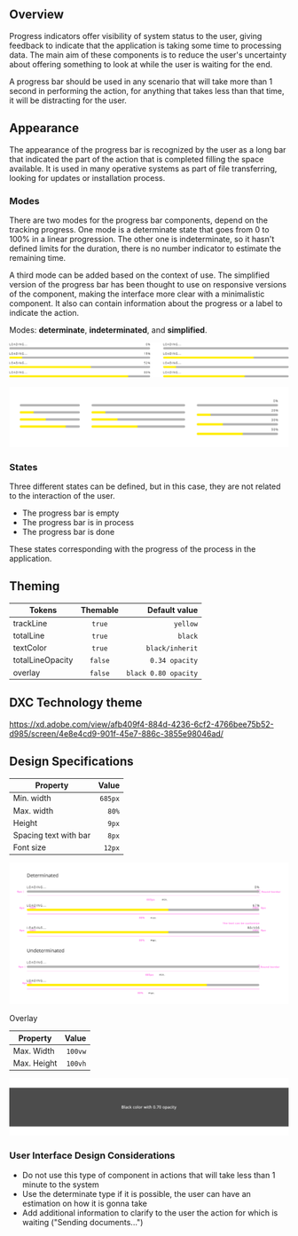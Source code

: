 ## Overview

Progress indicators offer visibility of system status to the user, giving feedback to indicate that the application is taking some time to processing data. The main aim of these components is to reduce the user's uncertainty about offering something to look at while the user is waiting for the end. 

A progress bar should be used in any scenario that will take more than 1 second in performing the action, for anything that takes less than that time, it will be distracting for the user.

## Appearance

The appearance of the progress bar is recognized by the user as a long bar that indicated the part of the action that is completed filling the space available. It is used in many operative systems as part of file transferring, looking for updates or installation process.

### Modes

There are two modes for the progress bar components, depend on the tracking progress.
One mode is a determinate state that goes from 0 to 100% in a linear progression.
The other one is indeterminate, so it hasn't defined limits for the duration, there is no number indicator to estimate the remaining time.

A third mode can be added based on the context of use. The simplified version of the progress bar has been thought to use on responsive versions of the component, making the interface more clear with a minimalistic component. It also can contain information about the progress or a label to indicate the action.

Modes: __determinate__, __indeterminated__, and __simplified__.

![Alert mode for normal progress bar](images/progressbar_mode.png)

![Simplified mode for the progress bar](images/progressbar_simplified.png)

### States

Three different states can be defined, but in this case, they are not related to the interaction of the user. 

- The progress bar is empty
- The progress bar is in process
- The progress bar is done

These states corresponding with the progress of the process in the application.

## Theming

| Tokens        | Themable      | Default value |
| ------------- |:-------------:| -------------:|
| trackLine       | `true`     | `yellow`  |
| totalLine       | `true`     | `black`  |
| textColor       | `true`     | `black/inherit`  |
| totalLineOpacity       | `false`     | `0.34 opacity`  |
| overlay       | `false`     | `black 0.80 opacity`  |


## DXC Technology theme

https://xd.adobe.com/view/afb409f4-884d-4236-6cf2-4766bee75b52-d985/screen/4e8e4cd9-901f-45e7-886c-3855e98046ad/

## Design Specifications

| Property           | Value|
|--------------------|------:|
| Min. width         | `685px`|
| Max. width         | `80%`|
| Height             | `9px`|
| Spacing text with bar | `8px`|
| Font size          | `12px`|

![Specifications for progress bar component](images/progressbar_specs.png)

Overlay

| Property           | Value|
|--------------------|------:|
| Max. Width         | `100vw`|
| Max. Height        | `100vh`|

![Theaming for progress bar component](images/progressbar_overlay.png)

### User Interface Design Considerations

- Do not use this type of component in actions that will take less than 1 minute to the system
- Use the determinate type if it is possible, the user can have an estimation on how it is gonna take
- Add additional information to clarify to the user the action for which is waiting ("Sending documents...")
